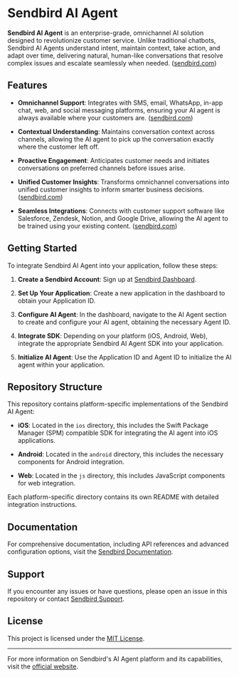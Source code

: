 # Sendbird AI Agent

**Sendbird AI Agent** is an enterprise-grade, omnichannel AI solution designed to revolutionize customer service.
Unlike traditional chatbots, Sendbird AI Agents understand intent, maintain context, take action, and adapt over time, delivering natural, human-like conversations that resolve complex issues and escalate seamlessly when needed. ([sendbird.com](https://sendbird.com/ai-agent?utm_source=chatgpt.com))

## Features

- **Omnichannel Support**: Integrates with SMS, email, WhatsApp, in-app chat, web, and social messaging platforms, ensuring your AI agent is always available where your customers are. ([sendbird.com](https://sendbird.com/ai-agent?utm_source=chatgpt.com))

- **Contextual Understanding**: Maintains conversation context across channels, allowing the AI agent to pick up the conversation exactly where the customer left off.

- **Proactive Engagement**: Anticipates customer needs and initiates conversations on preferred channels before issues arise.

- **Unified Customer Insights**: Transforms omnichannel conversations into unified customer insights to inform smarter business decisions. ([sendbird.com](https://sendbird.com/?utm_source=chatgpt.com))

- **Seamless Integrations**: Connects with customer support software like Salesforce, Zendesk, Notion, and Google Drive, allowing the AI agent to be trained using your existing content. ([sendbird.com](https://sendbird.com/ai-agent/builder?utm_source=chatgpt.com))

## Getting Started

To integrate Sendbird AI Agent into your application, follow these steps:

1. **Create a Sendbird Account**: Sign up at [Sendbird Dashboard](https://dashboard.sendbird.com/).

2. **Set Up Your Application**: Create a new application in the dashboard to obtain your Application ID.

3. **Configure AI Agent**: In the dashboard, navigate to the AI Agent section to create and configure your AI agent, obtaining the necessary Agent ID.

4. **Integrate SDK**: Depending on your platform (iOS, Android, Web), integrate the appropriate Sendbird AI Agent SDK into your application.

5. **Initialize AI Agent**: Use the Application ID and Agent ID to initialize the AI agent within your application.

## Repository Structure

This repository contains platform-specific implementations of the Sendbird AI Agent:

- **iOS**: Located in the `ios` directory, this includes the Swift Package Manager (SPM) compatible SDK for integrating the AI agent into iOS applications.

- **Android**: Located in the `android` directory, this includes the necessary components for Android integration.

- **Web**: Located in the `js` directory, this includes JavaScript components for web integration.

Each platform-specific directory contains its own README with detailed integration instructions.

## Documentation

For comprehensive documentation, including API references and advanced configuration options, visit the [Sendbird Documentation](https://sendbird.com/docs).

## Support

If you encounter any issues or have questions, please open an issue in this repository or contact [Sendbird Support](https://sendbird.com/contact).

## License

This project is licensed under the [MIT License](LICENSE).

---

For more information on Sendbird's AI Agent platform and its capabilities, visit the [official website](https://sendbird.com/ai-agent).
